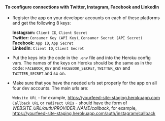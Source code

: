 #### To configure connections with Twitter, Instagram, Facebook and LinkedIn

- Register the app on your developer accounts on each of these platforms and get the following 8 keys:

    **Instagram:**  `Client ID`, `Client Secret`<br />
    **Twitter:**    `Consumer Key (API Key)`, `Consumer Secret (API Secret)`<br />
    **Facebook:**   `App ID`, `App Secret` <br />
    **LinkedIn:**   `Client ID`, `Client Secret`<br />

- Put the keys into the code in the `.env` file and into the Heroku config vars. The names of the keys on Heroku should be the same as in the code: `FACEBOOK_KEY` and `FACEBOOK_SECRET`, `TWITTER_KEY` and `TWITTER_SECRET` and so on.

- Make sure that you have the needed urls set properly for the app on all four dev accounts. The main urls are:

    `Website URL` - for example, https://yourfeed-site-staging.herokuapp.com <br />
    `Callback URL` or `redirect URIs` - should have the form of _WEBSITE_URL/auth/PROVIDER_NAME/callback_, for example, https://yourfeed-site-staging.herokuapp.com/auth/instagram/callback
